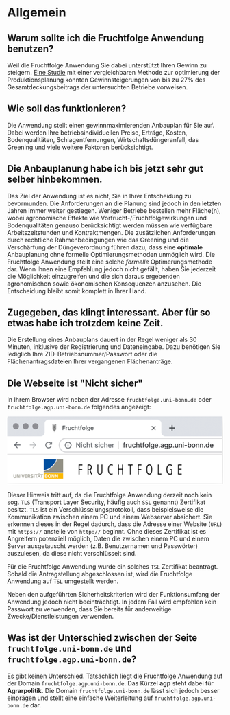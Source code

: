 # Allgemein

## Warum sollte ich die Fruchtfolge Anwendung benutzen?
Weil die Fruchtfolge Anwendung Sie dabei unterstützt Ihren Gewinn zu steigern.
[Eine Studie](http://www.gjae-online.de/news/pdfstamps/freeoutputs/GJAE-397_2006.pdf) mit einer vergleichbaren Methode zur optimierung der Produktionsplanung konnten Gewinnsteigerungen von bis zu 27% des Gesamtdeckungsbeitrags der untersuchten Betriebe vorweisen.

## Wie soll das funktionieren?
Die Anwendung stellt einen gewinnmaximierenden Anbauplan für Sie auf. Dabei werden Ihre betriebsindividuellen Preise, Erträge, Kosten, Bodenqualitäten, Schlagentfernungen,
Wirtschaftsdüngeranfall, das Greening und viele weitere Faktoren berücksichtigt.

## Die Anbauplanung habe ich bis jetzt sehr gut selber hinbekommen.
Das Ziel der Anwendung ist es nicht, Sie in Ihrer Entscheidung zu bevormunden.
Die Anforderungen an die Planung sind jedoch in den letzten Jahren immer weiter gestiegen. Weniger Betriebe bestellen mehr Fläche(n), wobei agronomische Effekte wie Vorfrucht-/Fruchtfolgewirkungen und Bodenqualitäten genauso berücksichtigt werden müssen wie verfügbare Arbeitszeitstunden und Kontraktmengen. Die zusätzlichen Anforderungen durch rechtliche Rahmenbedingungen wie das Greening und die Verschärfung der Düngeverordnung führen dazu, dass eine **optimale** Anbauplanung ohne formelle Optimierungsmethoden unmöglich wird. Die Fruchtfolge Anwendung stellt eine solche *formelle* Optimerungsmethode dar. Wenn Ihnen eine Empfehlung jedoch nicht gefällt,
haben Sie jederzeit die Möglichkeit einzugreifen und die sich daraus ergebenden agronomischen sowie ökonomischen Konsequenzen anzusehen. Die Entscheidung bleibt somit komplett in Ihrer Hand.

## Zugegeben, das klingt interessant. Aber für so etwas habe ich trotzdem keine Zeit.
Die Erstellung eines Anbauplans dauert in der Regel weniger als 30 Minuten, inklusive der Registrierung und Dateneingabe. Dazu benötigen Sie lediglich Ihre ZID-Betriebsnummer/Passwort oder die Flächenantragsdateien Ihrer vergangenen Flächenanträge. 


## Die Webseite ist "Nicht sicher"
In Ihrem Browser wird neben der Adresse `fruchtfolge.uni-bonn.de` oder 
`fruchtfolge.agp.uni-bonn.de` folgendes angezeigt:

![Website nicht sicher](../img/not_secure.png)

Dieser Hinweis tritt auf, da die Fruchtfolge Anwendung derzeit noch kein sog. `TLS` (Transport Layer Security, häufig auch `SSL` genannt) Zertifikat besitzt. `TLS` ist ein Verschlüsselungsprotokoll, dass beispielsweise die Kommunikation zwischen einem PC und einem Webserver absichert. Sie erkennen dieses in der Regel dadurch, dass die Adresse einer Website (`URL`) mit `https://` anstelle von `http://` beginnt. Ohne dieses Zertifikat ist es Angreifern potenziell möglich, Daten die zwischen einem PC und einem Server ausgetauscht werden (z.B. Benutzernamen und Passwörter) auszulesen, da diese nicht verschlüsselt sind.

Für die Fruchtfolge Anwendung wurde ein solches `TSL` Zertifikat beantragt. 
Sobald die Antragstellung abgeschlossen ist, wird die Fruchtfolge Anwendung auf `TSL` umgestellt werden.

Neben den aufgeführten Sicherheitskriterien wird der Funktionsumfang der Anwendung jedoch nicht beeinträchtigt.
In jedem Fall wird empfohlen kein Passwort zu verwenden, dass Sie bereits für anderweitige Zwecke/Dienstleistungen verwenden.

## Was ist der Unterschied zwischen der Seite `fruchtfolge.uni-bonn.de` und `fruchtfolge.agp.uni-bonn.de`?
Es gibt keinen Unterschied. Tatsächlich liegt die Fruchtfolge Anwendung auf der Domain `fruchtfolge.agp.uni-bonn.de`. Das Kürzel **agp** steht dabei für **Agrarpolitik**. Die Domain `fruchtfolge.uni-bonn.de` lässt sich jedoch besser einprägen und stellt eine einfache Weiterleitung auf `fruchtfolge.agp.uni-bonn.de` dar.

